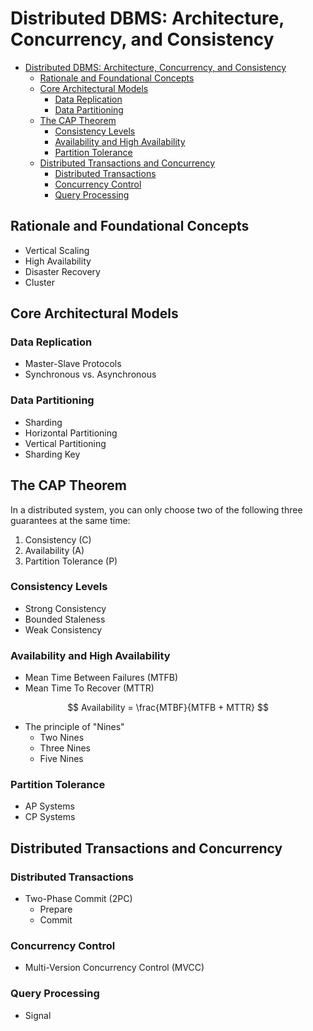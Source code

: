 # Distributed DBMS: Architecture, Concurrency, and Consistency

- [Distributed DBMS: Architecture, Concurrency, and Consistency](#distributed-dbms-architecture-concurrency-and-consistency)
  - [Rationale and Foundational Concepts](#rationale-and-foundational-concepts)
  - [Core Architectural Models](#core-architectural-models)
    - [Data Replication](#data-replication)
    - [Data Partitioning](#data-partitioning)
  - [The CAP Theorem](#the-cap-theorem)
    - [Consistency Levels](#consistency-levels)
    - [Availability and High Availability](#availability-and-high-availability)
    - [Partition Tolerance](#partition-tolerance)
  - [Distributed Transactions and Concurrency](#distributed-transactions-and-concurrency)
    - [Distributed Transactions](#distributed-transactions)
    - [Concurrency Control](#concurrency-control)
    - [Query Processing](#query-processing)


## Rationale and Foundational Concepts

- Vertical Scaling
- High Availability
- Disaster Recovery
- Cluster

## Core Architectural Models

### Data Replication
* Master-Slave Protocols
* Synchronous vs. Asynchronous

### Data Partitioning 

- Sharding
- Horizontal Partitioning
- Vertical Partitioning
- Sharding Key




## The CAP Theorem

In a distributed system, you can only choose two of the following three guarantees at the same time:
1. Consistency (C) 
2. Availability (A) 
3. Partition Tolerance (P)


### Consistency Levels
- Strong Consistency
- Bounded Staleness
- Weak Consistency


### Availability and High Availability


- Mean Time Between Failures (MTFB)
- Mean Time To Recover (MTTR)

$$
Availability = \frac{MTBF}{MTFB + MTTR}
$$

- The principle of "Nines"
  - Two Nines
  - Three Nines
  - Five Nines

### Partition Tolerance

- AP Systems
- CP Systems


## Distributed Transactions and Concurrency

### Distributed Transactions
* Two-Phase Commit (2PC)
  * Prepare
  * Commit

### Concurrency Control
* Multi-Version Concurrency Control (MVCC)

### Query Processing
* Signal